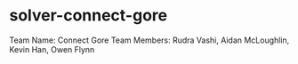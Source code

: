 # solver-connect-gore
Team Name: Connect Gore
Team Members: Rudra Vashi, Aidan McLoughlin, Kevin Han, Owen Flynn
